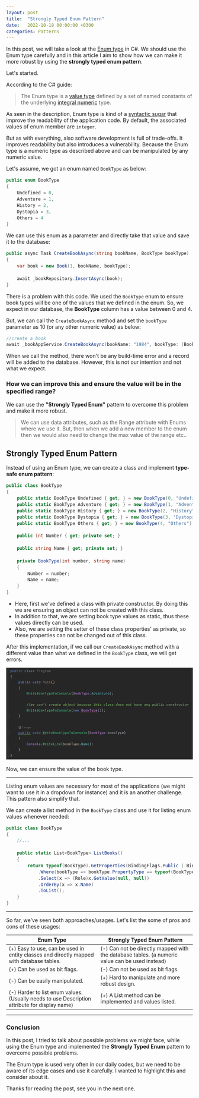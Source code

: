 ```yaml
---
layout: post
title:  "Strongly Typed Enum Pattern"
date:   2022-10-18 00:00:00 +0300
categories: Patterns
---
```


In this post, we will take a look at the [Enum type](https://learn.microsoft.com/en-us/dotnet/csharp/language-reference/builtin-types/enum) in C#. We should use the Enum type carefully and in this article I aim to show how we can make it more robust by using the **strongly typed enum pattern**.

Let's started.

According to the C# guide:

> The Enum type is a [value type](https://learn.microsoft.com/en-us/dotnet/csharp/language-reference/builtin-types/value-types) defined by a set of named constants of the underlying [integral numeric](https://learn.microsoft.com/en-us/dotnet/csharp/language-reference/builtin-types/integral-numeric-types) type.

As seen in the description, Enum type is kind of a [syntactic sugar](https://en.wikipedia.org/wiki/Syntactic_sugar) that improve the readability of the application code. By default, the associated values of enum member are `integer`.

But as with everything, also software development is full of trade-offs. It improves readability but also introduces a vulnerability. Because the Enum type is a numeric type as described above and can be manipulated by any numeric value.

Let's assume, we got an enum named `BookType` as below:

```csharp
public enum BookType
{
    Undefined = 0,
    Adventure = 1,
    History = 2,
    Dystopia = 3,
    Others = 4
}
```

We can use this enum as a parameter and directly take that value and save it to the database:

```csharp
public async Task CreateBookAsync(string bookName, BookType bookType)
{
    var book = new Book(1, bookName, bookType);

    await _bookRepository.InsertAsync(book);
}
```

There is a problem with this code. We used the `BookType` enum to ensure book types will be one of the values that we defined in the enum. So, we expect in our database, the **BookType** column has a value between 0 and 4. 

But, we can call the `CreateBookAsync` method and set the `bookType` parameter as 10 (or any other numeric value) as below:

```csharp
//create a book
await _bookAppService.CreateBookAsync(bookName: "1984", bookType: (BookType)10);
```

When we call the method, there won't be any build-time error and a record will be added to the database. However, this is not our intention and not what we expect.

### How we can improve this and ensure the value will be in the specified range?

We can use the **"Strongly Typed Enum"** pattern to overcome this problem and make it more robust.

> We can use data attributes, such as the Range attribute with Enums where we use it. But, then when we add a new member to the enum then we would also need to change the max value of the range etc..

## Strongly Typed Enum Pattern

Instead of using an Enum type, we can create a class and implement **type-safe enum pattern**:

```csharp
public class BookType
{
    public static BookType Undefined { get; } = new BookType(0, "Undefined");
    public static BookType Adventure { get; } = new BookType(1, "Adventure");
    public static BookType History { get; } = new BookType(2, "History");
    public static BookType Dystopia { get; } = new BookType(3, "Dystopia");
    public static BookType Others { get; } = new BookType(4, "Others");

    public int Number { get; private set; }

    public string Name { get; private set; }

    private BookType(int number, string name)
    {
        Number = number;
        Name = name;
    }
}
```

* Here, first we've defined a class with private constructor. By doing this we are ensuring an object can not be created with this class.
* In addition to that, we are setting book type values as static, thus these values directly can be used.
* Also, we are setting the setter of these class properties' as private, so these properties can not be changed out of this class.

After this implementation, if we call our `CreateBookAsync` method with a different value than what we defined in the `BookType` class, we will get errors.

![](/assets/images/strongly-typed-enums-article/book-type.png)

Now, we can ensure the value of the book type. 

---

Listing enum values are necessary for most of the applications (we might want to use it in a dropdown for instance) and it is an another challenge. This pattern also simplify that. 

We can create a list method in the `BookType` class and use it for listing enum values whenever needed:

```csharp
public class BookType
{
    //...

    public static List<BookType> ListBooks()
    {
        return typeof(BookType).GetProperties(BindingFlags.Public | BindingFlags.Static)
            .Where(bookType => bookType.PropertyType == typeof(BookType))
            .Select(x => (Role)x.GetValue(null, null))
            .OrderBy(x => x.Name)
            .ToList();
    }
}
```

---

So far, we've seen both approaches/usages. Let's list the some of pros and cons of these usages:

| Enum Type | Strongly Typed Enum Pattern |
| --- | --- |
| (+) Easy to use, can be used in entity classes and directly mapped with database tables. | (-) Can not be directly mapped with the database tables. (a numeric value can be used instead) |
| (+) Can be used as bit flags. | (-) Can not be used as bit flags. |
| (-) Can be easily manipulated. | (+) Hard to manipulate and more robust design. |
| (-) Harder to list enum values. (Usually needs to use Description attribute for display name) | (+) A List method can be implemented and values listed. |

---

### Conclusion

In this post, I tried to talk about possible problems we might face, while using the Enum type and implemented the **Strongly Typed Enum** pattern to overcome possible problems. 

The Enum type is used very often in our daily codes, but we need to be aware of its edge cases and use it carefully. I wanted to highlight this and consider about it.

Thanks for reading the post, see you in the next one.
